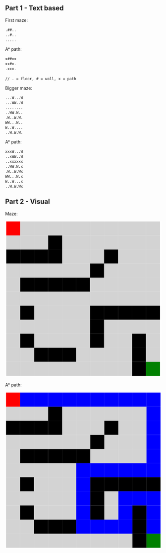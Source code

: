 ## Part 1 - Text based

First maze:
```
.##..
..#..
.....
```

A* path:
```
x##xx
xx#x.
.xxx.

// . = floor, # = wall, x = path
```

Bigger maze:
```
...W...W
...WW..W
........
..WW.W..
.W..W.W.
WW...W..
W..W....
..W.W.W.
```

A* path:
```
xxxW...W
..xWW..W
..xxxxxx
..WW.W.x
.W..W.Wx
WW...W.x
W..W...x
..W.W.Wx
```

## Part 2 - Visual

Maze:

<img src="../../assets/world.png">

A* path:

<img src="../../assets/worldWithPath.png">